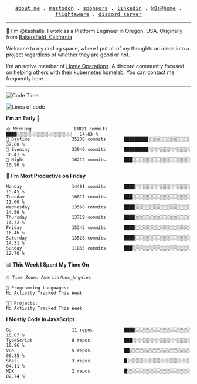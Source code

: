 <p align="center">
  <samp>
    <a href="https://jordanjones.org/">about me</a> .
    <a rel="me" href="https://mastodon.social/@kashall">mastodon</a> .
    <a href="https://github.com/sponsors/kashalls">sponsors</a> .
    <a href="https://linkedin.com/in/jordpjones">linkedin</a> .
    <a href="https://github.com/kashalls/home-cluster">k8s@home</a> .
    <a href="https://flightaware.com/adsb/stats/user/kashalls">flightaware</a> .
    <a href="https://discord.gg/V2WrCfqba9">discord server</a>
  </samp>
</p>

----------------------------------------------------------------

:wave: I'm @kashalls. I work as a Platform Engineer in Oregon, USA. Originally from [Bakersfield, California](https://maps.app.goo.gl/QQMtywTWghpXB6Tu6)

Welcome to my coding space, where I put all of my thoughts an ideas into a project regardless of whether they are good or not.

I'm an active member of [Home Operations](https://discord.gg/home-operations). A discord community focused on helping others with their kubernetes homelab. You can contact me frequently here.

----------------------------------------------------------------
<!--START_SECTION:waka-->
![Code Time](http://img.shields.io/badge/Code%20Time-2%2C484%20hrs%2039%20mins-blue)

![Lines of code](https://img.shields.io/badge/From%20Hello%20World%20I%27ve%20Written-13.3%20million%20lines%20of%20code-blue)

**I'm an Early 🐤** 

```text
🌞 Morning                13821 commits       ████░░░░░░░░░░░░░░░░░░░░░   14.83 % 
🌆 Daytime                35238 commits       █████████░░░░░░░░░░░░░░░░   37.80 % 
🌃 Evening                33940 commits       █████████░░░░░░░░░░░░░░░░   36.41 % 
🌙 Night                  10212 commits       ███░░░░░░░░░░░░░░░░░░░░░░   10.96 % 
```
📅 **I'm Most Productive on Friday** 

```text
Monday                   14401 commits       ████░░░░░░░░░░░░░░░░░░░░░   15.45 % 
Tuesday                  10817 commits       ███░░░░░░░░░░░░░░░░░░░░░░   11.60 % 
Wednesday                13568 commits       ████░░░░░░░░░░░░░░░░░░░░░   14.56 % 
Thursday                 13719 commits       ████░░░░░░░░░░░░░░░░░░░░░   14.72 % 
Friday                   15343 commits       ████░░░░░░░░░░░░░░░░░░░░░   16.46 % 
Saturday                 13528 commits       ████░░░░░░░░░░░░░░░░░░░░░   14.51 % 
Sunday                   11835 commits       ███░░░░░░░░░░░░░░░░░░░░░░   12.70 % 
```


📊 **This Week I Spent My Time On** 

```text
🕑︎ Time Zone: America/Los_Angeles

💬 Programming Languages: 
No Activity Tracked This Week

🐱‍💻 Projects: 
No Activity Tracked This Week
```

**I Mostly Code in JavaScript** 

```text
Go                       11 repos            ████░░░░░░░░░░░░░░░░░░░░░   15.07 % 
TypeScript               8 repos             ███░░░░░░░░░░░░░░░░░░░░░░   10.96 % 
Vue                      5 repos             ██░░░░░░░░░░░░░░░░░░░░░░░   06.85 % 
Shell                    3 repos             █░░░░░░░░░░░░░░░░░░░░░░░░   04.11 % 
MDX                      2 repos             █░░░░░░░░░░░░░░░░░░░░░░░░   02.74 % 
```




<!--END_SECTION:waka-->
